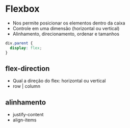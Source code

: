 # Flexbox

* Nos permite posicionar os elementos dentro da caixa
* Controle em uma dimensão (horizontal ou vertical)
* Alinhamento, direcionamento, ordenar e tamanhos

```css
div.parent {
  display: flex;
}
```

## flex-direction

* Qual a direção do flex: horizontal ou vertical
* row | column

## alinhamento

* justify-content
* align-items